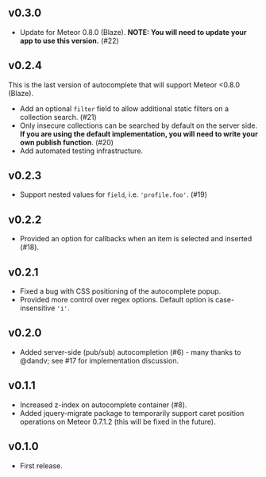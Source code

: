 ## v0.3.0

* Update for Meteor 0.8.0 (Blaze). **NOTE: You will need to update your app to use this version.** (#22)

## v0.2.4

This is the last version of autocomplete that will support Meteor <0.8.0 (Blaze).

* Add an optional `filter` field to allow additional static filters on a collection search. (#21)
* Only insecure collections can be searched by default on the server side. **If you are using the default implementation, you will need to write your own publish function**. (#20)
* Add automated testing infrastructure.

## v0.2.3

* Support nested values for `field`, i.e. `'profile.foo'`. (#19)

## v0.2.2

* Provided an option for callbacks when an item is selected and inserted (#18).

## v0.2.1

* Fixed a bug with CSS positioning of the autocomplete popup.
* Provided more control over regex options. Default option is case-insensitive `'i'`.

## v0.2.0

* Added server-side (pub/sub) autocompletion (#6) - many thanks to @dandv; see #17 for implementation discussion.

## v0.1.1

* Increased z-index on autocomplete container (#8).
* Added jquery-migrate package to temporarily support caret position operations on Meteor 0.7.1.2 (this will be fixed in the future).

## v0.1.0

* First release.
